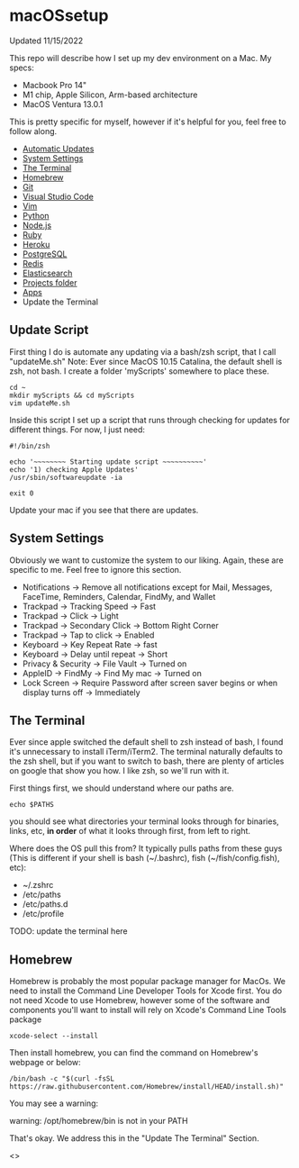 # macOSsetup
Updated 11/15/2022

This repo will describe how I set up my dev environment on a Mac.
My specs:
 - Macbook Pro 14" 
 - M1 chip, Apple Silicon, Arm-based architecture
 - MacOS Ventura 13.0.1

This is pretty specific for myself, however if it's helpful for you, feel free to follow along. 

- [Automatic Updates](#update-script)
- [System Settings](#system-settings)
- [The Terminal](#the-terminal)
- [Homebrew](#homebrew)
- [Git](#git)
- [Visual Studio Code](#visual-studio-code)
- [Vim](#vim)
- [Python](#python)
- [Node.js](#nodejs)
- [Ruby](#ruby)
- [Heroku](#heroku)
- [PostgreSQL](#postgresql)
- [Redis](#redis)
- [Elasticsearch](#elasticsearch)
- [Projects folder](#projects-folder)
- [Apps](#apps)
- Update the Terminal

## Update Script
First thing I do is automate any updating via a bash/zsh script, that I call "updateMe.sh"
Note: Ever since MacOS 10.15 Catalina, the default shell is zsh, not bash. 
I create a folder 'myScripts' somewhere to place these. 
```
cd ~
mkdir myScripts && cd myScripts
vim updateMe.sh
```

Inside this script I set up a script that runs through checking for updates for different things. For now, I just need:

```
#!/bin/zsh

echo '~~~~~~~~ Starting update script ~~~~~~~~~~'
echo '1) checking Apple Updates'
/usr/sbin/softwareupdate -ia

exit 0

```
Update your mac if you see that there are updates. 


## System Settings
Obviously we want to customize the system to our liking. Again, these are specific to me. Feel free to ignore this section.

- Notifications -> Remove all notifications except for Mail, Messages, FaceTime, Reminders, Calendar, FindMy, and Wallet
- Trackpad -> Tracking Speed -> Fast
- Trackpad -> Click -> Light
- Trackpad -> Secondary Click -> Bottom Right Corner
- Trackpad -> Tap to click -> Enabled
- Keyboard -> Key Repeat Rate -> fast
- Keyboard -> Delay until repeat -> Short
- Privacy & Security -> File Vault -> Turned on
- AppleID -> FindMy -> Find My mac -> Turned on
- Lock Screen -> Require Password after screen saver begins or when display turns off -> Immediately


## The Terminal
Ever since apple switched the default shell to zsh instead of bash, I found it's unnecessary to install iTerm/iTerm2. The terminal naturally defaults to the zsh shell, but if you want to switch to bash, there are plenty of articles on google that show you how. I like zsh, so we'll run with it. 

First things first, we should understand where our paths are. 

```
echo $PATHS
```
you should see what directories your terminal looks through for binaries, links, etc, **in order** of what it looks through first, from left to right. 

Where does the OS pull this from?
It typically pulls paths from these guys (This is different if your shell is bash (~/.bashrc), fish (~/fish/config.fish), etc):
- ~/.zshrc
- /etc/paths
- /etc/paths.d  
- /etc/profile 

TODO: update the terminal here


## Homebrew
Homebrew is probably the most popular package manager for MacOs. 
We need to install the Command Line Developer Tools for Xcode first. You do not need Xcode to use Homebrew, however some of the software and components you'll want to install will rely on Xcode's Command Line Tools package
```
xcode-select --install
```
Then install homebrew, you can find the command on Homebrew's webpage or below:
```
/bin/bash -c "$(curl -fsSL https://raw.githubusercontent.com/Homebrew/install/HEAD/install.sh)"
```

You may see a warning:

warning: /opt/homebrew/bin is not in your PATH

That's okay. We address this in the "Update The Terminal" Section. 

<<STILL UNDER CONSTRUCTION>>


